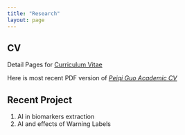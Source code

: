 ```yaml
---
title: "Research"
layout: page
---
```




## CV

Detail Pages for [Curriculum Vitae](_research/research-cv-en.md)

Here is most recent PDF version of [*Peiqi Guo Academic CV*](/assets/files//Peiqi%20Guo%20CV%202023upate.pdf)

## Recent Project

1. AI in biomarkers extraction
2. AI and effects of Warning Labels